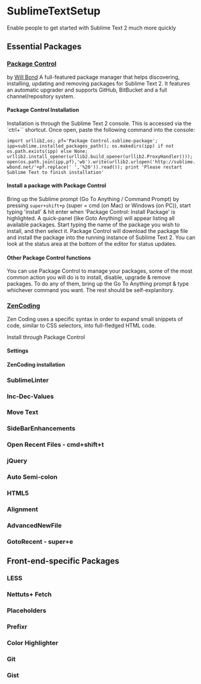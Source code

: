 SublimeTextSetup
================

Enable people to get started with Sublime Text 2 much more quickly


## Essential Packages

### [Package Control](http://wbond.net/sublime_packages/package_control)
by [Will Bond](http://wbond.net/)
A full-featured package manager that helps discovering, installing, updating and removing packages for Sublime Text 2. It features an automatic upgrader and supports GitHub, BitBucket and a full channel/repository system.

#### Package Control Installation
Installation is through the Sublime Text 2 console. This is accessed via the `ctrl+`` shortcut. Once open, paste the following command into the console:

```import urllib2,os; pf='Package Control.sublime-package'; ipp=sublime.installed_packages_path(); os.makedirs(ipp) if not os.path.exists(ipp) else None; urllib2.install_opener(urllib2.build_opener(urllib2.ProxyHandler())); open(os.path.join(ipp,pf),'wb').write(urllib2.urlopen('http://sublime.wbond.net/'+pf.replace(' ','%20')).read()); print 'Please restart Sublime Text to finish installation'```

#### Install a package with Package Control
Bring up the Sublime prompt (Go To Anything / Command Prompt) by pressing `super+shift+p` (super = cmd (on Mac) or Windows (on PC)), start typing 'install' & hit enter when 'Package Control: Install Package' is highlighted. A quick-panel (like Goto Anything) will appear listing all available packages. Start typing the name of the package you wish to install, and then select it. Package Control will download the package file and install the package into the running instance of Sublime Text 2. You can look at the status area at the bottom of the editor for status updates.

#### Other Package Control functions
You can use Package Control to manage your packages, some of the most common action you will do is to install, disable, upgrade & remove packages. To do any of them, bring up the Go To Anything prompt & type whichever command you want. The rest should be self-explanitory.

### [ZenCoding](https://bitbucket.org/sublimator/sublime-2-zencoding)
Zen Coding uses a specific syntax in order to expand small snippets of code, similar to CSS selectors, into full-fledged HTML code.

Install through Package Control

#### Settings


#### ZenCoding installation



### SublimeLinter
### Inc-Dec-Values
### Move Text
### SideBarEnhancements
### Open Recent Files - cmd+shift+t
### jQuery
### Auto Semi-colon
### HTML5
### Alignment
### AdvancedNewFile
### GotoRecent - super+e


## Front-end-specific Packages

### LESS
### Nettuts+ Fetch
### Placeholders
### Prefixr
### Color Highlighter
### Git
### Gist